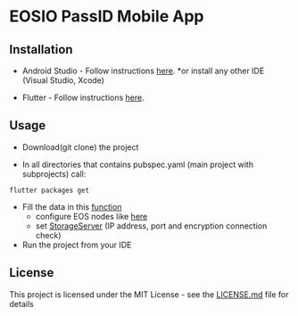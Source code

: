# EOSIO PassID Mobile App

## Installation

* Android Studio - Follow instructions [here](https://developer.android.com/studio).  *or install any other IDE (Visual Studio, Xcode)

* Flutter - Follow instructions [here](https://flutter.dev/docs/get-started/install).

## Usage

* Download(git clone) the project

* In all directories that contains pubspec.yaml (main project with subprojects) call:
```
flutter packages get
```

* Fill the data in this [function](/lib/main.dart#L31)
  - configure EOS nodes like [here](/lib/main.dart#L47-L48)
  - set [StorageServer](/lib/main.dart#L56-L57) (IP address, port and encryption connection check)
* Run the project from your IDE

## License

This project is licensed under the MIT License - see the [LICENSE.md](LICENSE.md) file for details
